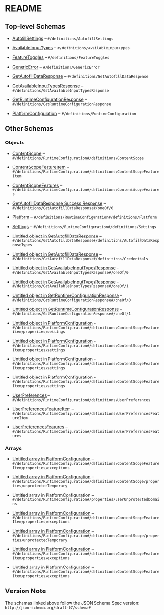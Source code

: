# README

## Top-level Schemas

*   [AutofillSettings](./schema.md) – `#/definitions/AutofillSettings`

*   [AvailableInputTypes](./schema-1.md "These indicate which types of data are available for the current user") – `#/definitions/AvailableInputTypes`

*   [FeatureToggles](./schema-2.md) – `#/definitions/FeatureToggles`

*   [GenericError](./error.md) – `#/definitions/GenericError`

*   [GetAutofillDataResponse](./response.md) – `#/definitions/GetAutofillDataResponse`

*   [GetAvailableInputTypesResponse](./response-1.md) – `#/definitions/GetAvailableInputTypesResponse`

*   [GetRuntimeConfigurationResponse](./response-2.md) – `#/definitions/GetRuntimeConfigurationResponse`

*   [PlatformConfiguration](./contentscope.md) – `#/definitions/RuntimeConfiguration`

## Other Schemas

### Objects

*   [ContentScope](./contentscope-definitions-contentscope.md) – `#/definitions/RuntimeConfiguration#/definitions/ContentScope`

*   [ContentScopeFeatureItem](./contentscope-definitions-contentscopefeatureitem.md) – `#/definitions/RuntimeConfiguration#/definitions/ContentScopeFeatureItem`

*   [ContentScopeFeatures](./contentscope-definitions-contentscopefeatures.md) – `#/definitions/RuntimeConfiguration#/definitions/ContentScopeFeatures`

*   [GetAutofillDataResponse Success Response](./response-oneof-getautofilldataresponse-success-response.md) – `#/definitions/GetAutofillDataResponse#/oneOf/0`

*   [Platform](./contentscope-definitions-platform.md) – `#/definitions/RuntimeConfiguration#/definitions/Platform`

*   [Settings](./contentscope-definitions-settings.md) – `#/definitions/RuntimeConfiguration#/definitions/Settings`

*   [Untitled object in GetAutofillDataResponse](./response-definitions-autofilldataresponsetypes.md) – `#/definitions/GetAutofillDataResponse#/definitions/AutofillDataResponseTypes`

*   [Untitled object in GetAutofillDataResponse](./response-definitions-credentials.md) – `#/definitions/GetAutofillDataResponse#/definitions/Credentials`

*   [Untitled object in GetAvailableInputTypesResponse](./response-1-oneof-0.md) – `#/definitions/GetAvailableInputTypesResponse#/oneOf/0`

*   [Untitled object in GetAvailableInputTypesResponse](./response-1-oneof-1.md) – `#/definitions/GetAvailableInputTypesResponse#/oneOf/1`

*   [Untitled object in GetRuntimeConfigurationResponse](./response-2-oneof-0.md) – `#/definitions/GetRuntimeConfigurationResponse#/oneOf/0`

*   [Untitled object in GetRuntimeConfigurationResponse](./response-2-oneof-1.md) – `#/definitions/GetRuntimeConfigurationResponse#/oneOf/1`

*   [Untitled object in PlatformConfiguration](./contentscope-definitions-contentscopefeatureitem-properties-settings.md) – `#/definitions/RuntimeConfiguration#/definitions/ContentScopeFeatureItem/properties/settings`

*   [Untitled object in PlatformConfiguration](./contentscope-definitions-contentscopefeatureitem-properties-settings.md) – `#/definitions/RuntimeConfiguration#/definitions/ContentScopeFeatureItem/properties/settings`

*   [Untitled object in PlatformConfiguration](./contentscope-definitions-contentscopefeatureitem-properties-settings.md) – `#/definitions/RuntimeConfiguration#/definitions/ContentScopeFeatureItem/properties/settings`

*   [Untitled object in PlatformConfiguration](./contentscope-definitions-contentscopefeatureitem-properties-settings.md) – `#/definitions/RuntimeConfiguration#/definitions/ContentScopeFeatureItem/properties/settings`

*   [UserPreferences](./contentscope-definitions-userpreferences.md) – `#/definitions/RuntimeConfiguration#/definitions/UserPreferences`

*   [UserPreferencesFeatureItem](./contentscope-definitions-userpreferencesfeatureitem.md) – `#/definitions/RuntimeConfiguration#/definitions/UserPreferencesFeatureItem`

*   [UserPreferencesFeatures](./contentscope-definitions-userpreferencesfeatures.md) – `#/definitions/RuntimeConfiguration#/definitions/UserPreferencesFeatures`

### Arrays

*   [Untitled array in PlatformConfiguration](./contentscope-definitions-contentscopefeatureitem-properties-exceptions.md) – `#/definitions/RuntimeConfiguration#/definitions/ContentScopeFeatureItem/properties/exceptions`

*   [Untitled array in PlatformConfiguration](./contentscope-definitions-contentscope-properties-unprotectedtemporary.md) – `#/definitions/RuntimeConfiguration#/definitions/ContentScope/properties/unprotectedTemporary`

*   [Untitled array in PlatformConfiguration](./contentscope-properties-userunprotecteddomains.md) – `#/definitions/RuntimeConfiguration#/properties/userUnprotectedDomains`

*   [Untitled array in PlatformConfiguration](./contentscope-definitions-contentscopefeatureitem-properties-exceptions.md) – `#/definitions/RuntimeConfiguration#/definitions/ContentScopeFeatureItem/properties/exceptions`

*   [Untitled array in PlatformConfiguration](./contentscope-definitions-contentscope-properties-unprotectedtemporary.md) – `#/definitions/RuntimeConfiguration#/definitions/ContentScope/properties/unprotectedTemporary`

*   [Untitled array in PlatformConfiguration](./contentscope-definitions-contentscopefeatureitem-properties-exceptions.md) – `#/definitions/RuntimeConfiguration#/definitions/ContentScopeFeatureItem/properties/exceptions`

*   [Untitled array in PlatformConfiguration](./contentscope-definitions-contentscopefeatureitem-properties-exceptions.md) – `#/definitions/RuntimeConfiguration#/definitions/ContentScopeFeatureItem/properties/exceptions`

## Version Note

The schemas linked above follow the JSON Schema Spec version: `http://json-schema.org/draft-07/schema#`
